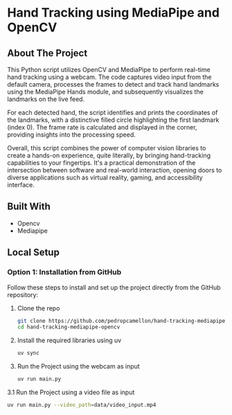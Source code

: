 # Hand Tracking using MediaPipe and OpenCV

## About The Project

This Python script utilizes OpenCV and MediaPipe to perform real-time hand tracking using a webcam. The code captures video input from the default camera, processes the frames to detect and track hand landmarks using the MediaPipe Hands module, and subsequently visualizes the landmarks on the live feed.

For each detected hand, the script identifies and prints the coordinates of the landmarks, with a distinctive filled circle highlighting the first landmark (index 0). The frame rate is calculated and displayed in the corner, providing insights into the processing speed.

Overall, this script combines the power of computer vision libraries to create a hands-on experience, quite literally, by bringing hand-tracking capabilities to your fingertips. It's a practical demonstration of the intersection between software and real-world interaction, opening doors to diverse applications such as virtual reality, gaming, and accessibility interface.

## Built With

- Opencv
- Mediapipe

## Local Setup

### Option 1: Installation from GitHub

Follow these steps to install and set up the project directly from the GitHub repository:

1. Clone the repo

   ```sh
   git clone https://github.com/pedropcamellon/hand-tracking-mediapipe-opencv.git
   cd hand-tracking-mediapipe-opencv
   ```

2. Install the required libraries using uv

   ```sh
   uv sync
   ```

3. Run the Project using the webcam as input

   ```sh
   uv run main.py
   ```

3.1 Run the Project using a video file as input

   ```sh
   uv run main.py --video_path=data/video_input.mp4
